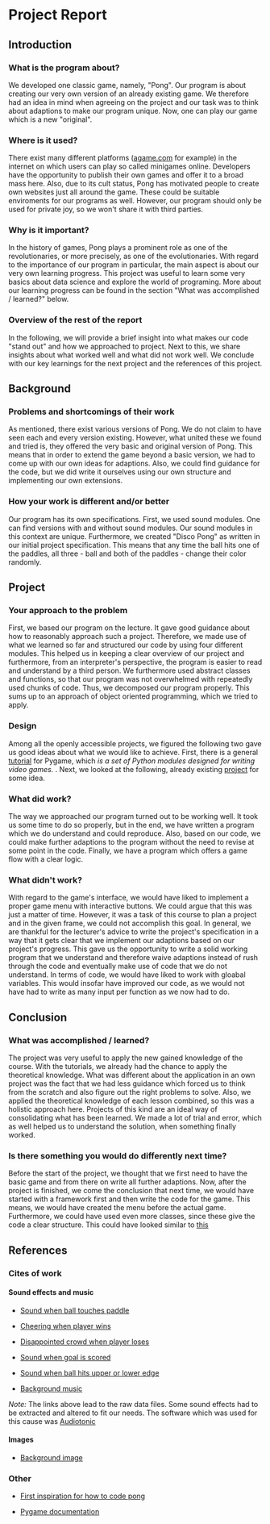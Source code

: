 # Project Report

## Introduction

### What is the program about?

We developed one classic game, namely, "Pong". Our program is about creating our very own version of an already existing game. We therefore had an idea in mind when agreeing on the project and our task was to think about adaptions to make our program unique. Now, one can play our game which is a new "original".

### Where is it used?

There exist many different platforms ([agame.com](https://www.agame.com/search?term=pong) for example) in the internet on which users can play so called minigames online. Developers have the opportunity to publish their own games and offer it to a broad mass here. Also, due to its cult status, Pong has motivated people to create own websites just all around the game. These could be suitable enviroments for our programs as well. However, our program should only be used for private joy, so we won't share it with third parties.

### Why is it important?

In the history of games, Pong plays a prominent role as one of the revolutionaries, or more precisely, as one of the evolutionaries. With regard to the importance of our program in particular, the main aspect is about our very own learning progress. This project was useful to learn some very basics about data science and explore the world of programing. More about our learning progress can be found in the section "What was accomplished / learned?" below.

### Overview of the rest of the report

In the following, we will provide a brief insight into what makes our code "stand out" and how we approached to project. Next to this, we share insights about what worked well and what did not work well. We conclude with our key learnings for the next project and the references of this project.

## Background

### Problems and shortcomings of their work

As mentioned, there exist various versions of Pong. We do not claim to have seen each and every version existing. However, what united these we found and tried is, they offered the very basic and original version of Pong. This means that in order to extend the game beyond a basic version, we had to come up with our own ideas for adaptions. Also, we could find guidance for the code, but we did write it ourselves using our own structure and implementing our own extensions.

### How your work is different and/or better

Our program has its own specifications. First, we used sound modules. One can find versions with and without sound modules. Our sound modules in this context are unique. Furthermore, we created "Disco Pong" as written in our initial project specification. This means that any time the ball hits one of the paddles, all three - ball and both of the paddles - change their color randomly.

## Project

### Your approach to the problem

First, we based our program on the lecture. It gave good guidance about how to reasonably approach such a project. Therefore, we made use of what we learned so far and structured our code by using four different modules. This helped us in keeping a clear overview of our project and furthermore, from an interpreter's perspective, the program is easier to read and understand by a third person. We furthermore used abstract classes and functions, so that our program was not overwhelmed with repeatedly used chunks of code. Thus, we decomposed our program properly. This sums up to an approach of object oriented programming, which we tried to apply.

### Design

Among all the openly accessible projects, we figured the following two gave us good ideas about what we would like to achieve. First, there is a general [tutorial](https://realpython.com/pygame-a-primer/) for Pygame, which *is a set of Python modules designed for writing video games.* . Next, we looked at the following, already existing [project](https://gist.github.com/vinothpandian/4337527) for some idea.

### What did work?

The way we approached our program turned out to be working well. It took us some time to do so properly, but in the end, we have written a program which we do understand and could reproduce. Also, based on our code, we could make further adaptions to the program without the need to revise at some point in the code.
Finally, we have a program which offers a game flow with a clear logic.

### What didn't work?

With regard to the game's interface, we would have liked to implement a proper game menu with interactive buttons. We could argue that this was just a matter of time. However, it was a task of this course to plan a project and in the given frame, we could not accomplish this goal. In general, we are thankful for the lecturer's advice to write the project's specification in a way that it gets clear that we implement our adaptions based on our project's progress. This gave us the opportunity to write a solid working program that we understand and therefore waive adaptions instead of rush through the code and eventually make use of code that we do not understand.
In terms of code, we would have liked to work with gloabal variables. This would insofar have improved our code, as we would not have had to write as many input per function as we now had to do.

## Conclusion

### What was accomplished / learned?

The project was very useful to apply the new gained knowledge of the course. With the tutorials, we already had the chance to apply the theoretical knowledge. What was different about the application in an own project was the fact that we had less guidance which forced us to think from the scratch and also figure out the right problems to solve. Also, we applied the theoretical knowledge of each lesson combined, so this was a holistic approach here. Projects of this kind are an ideal way of consolidating what has been learned.
We made a lot of trial and error, which as well helped us to understand the solution, when something finally worked.

### Is there something you would do differently next time?

Before the start of the project, we thought that we first need to have the basic game and from there on write all further adaptions. Now, after the project is finished, we come the conclusion that next time, we would have started with a framework first and then write the code for the game. This means, we would have created the menu before the actual game.
Furthermore, we could have used even more classes, since these give the code a clear structure. This could have looked similar to [this](https://www.youtube.com/watch?v=a5JWrd7Y_14&ab_channel=CDcodes)

## References

### Cites of work

#### Sound effects and music

- [Sound when ball touches paddle](https://github.com/attreyabhatt/Space-Invaders-Pygame/blob/master/laser.wav)

- [Cheering when player wins](https://www.youtube.com/watch?v=yLNALmt6KFs&ab_channel=Music%26SoundsEffectLibrary)

- [Disappointed crowd when player loses](https://www.youtube.com/watch?v=bR_wr5HRdl4&ab_channel=IISOUNDEFFECT)

- [Sound when goal is scored](https://www.youtube.com/watch?v=-at1woVuDtY&ab_channel=mamu)

- [Sound when ball hits upper or lower edge](https://www.youtube.com/watch?v=jKVtoh05N-s&ab_channel=BerlinAtmospheres)

- [Background music](https://www.youtube.com/watch?v=p6p_UYwnUTw&t=75s&ab_channel=MusicforVideoLibrary)

*Note:*
The links above lead to the raw data files. Some sound effects had to be extracted and altered to fit our needs. The software which was used for this cause was [Audiotonic](https://www.microsoft.com/de-de/p/audiotonic-audio-editor-recorder-based-on-audacity/9n66vbrr4dpl?activetab=pivot:overviewtab)

#### Images

- [Background image](https://wallpapersafari.com/w/h5YuPd)

### Other

- [First inspiration for how to code pong](https://gist.github.com/vinothpandian/4337527)

- [Pygame documentation](https://www.pygame.org/docs/)

